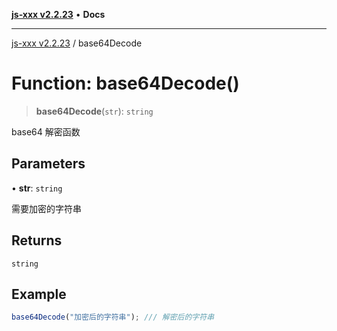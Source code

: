 [**js-xxx v2.2.23**](../README.md) • **Docs**

***

[js-xxx v2.2.23](../README.md) / base64Decode

# Function: base64Decode()

> **base64Decode**(`str`): `string`

base64 解密函数

## Parameters

• **str**: `string`

需要加密的字符串

## Returns

`string`

## Example

```ts
base64Decode("加密后的字符串"); /// 解密后的字符串
```
